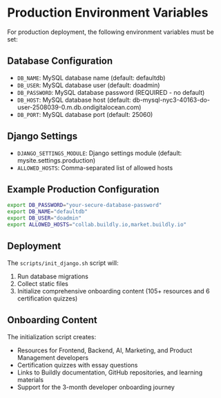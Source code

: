 # Production Environment Variables

For production deployment, the following environment variables must be set:

## Database Configuration
- `DB_NAME`: MySQL database name (default: defaultdb)
- `DB_USER`: MySQL database user (default: doadmin) 
- `DB_PASSWORD`: MySQL database password (REQUIRED - no default)
- `DB_HOST`: MySQL database host (default: db-mysql-nyc3-40163-do-user-2508039-0.m.db.ondigitalocean.com)
- `DB_PORT`: MySQL database port (default: 25060)

## Django Settings
- `DJANGO_SETTINGS_MODULE`: Django settings module (default: mysite.settings.production)
- `ALLOWED_HOSTS`: Comma-separated list of allowed hosts

## Example Production Configuration
```bash
export DB_PASSWORD="your-secure-database-password"
export DB_NAME="defaultdb"
export DB_USER="doadmin"
export ALLOWED_HOSTS="collab.buildly.io,market.buildly.io"
```

## Deployment
The `scripts/init_django.sh` script will:
1. Run database migrations
2. Collect static files
3. Initialize comprehensive onboarding content (105+ resources and 6 certification quizzes)

## Onboarding Content
The initialization script creates:
- Resources for Frontend, Backend, AI, Marketing, and Product Management developers
- Certification quizzes with essay questions
- Links to Buildly documentation, GitHub repositories, and learning materials
- Support for the 3-month developer onboarding journey